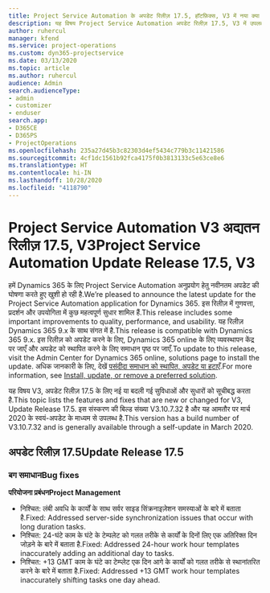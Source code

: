 ```yaml
---
title: Project Service Automation के अपडेट रिलीज़ 17.5, हॉटफ़िक्स, V3 में नया क्या है और उसमें क्या परिवर्तन हुआ है
description: यह विषय Project Service Automation अपडेट रिलीज़ 17.5, V3 में उपलब्ध सुविधाओं और सुधारों को सूचीबद्ध करता है.
author: ruhercul
manager: kfend
ms.service: project-operations
ms.custom: dyn365-projectservice
ms.date: 03/13/2020
ms.topic: article
ms.author: ruhercul
audience: Admin
search.audienceType:
- admin
- customizer
- enduser
search.app:
- D365CE
- D365PS
- ProjectOperations
ms.openlocfilehash: 235a27d45b3c82303d4ef5434c779b3c11421586
ms.sourcegitcommit: 4cf1dc1561b92fca4175f0b3813133c5e63ce8e6
ms.translationtype: HT
ms.contentlocale: hi-IN
ms.lasthandoff: 10/28/2020
ms.locfileid: "4118790"
---
```

# <a name="project-service-automation-update-release-175-v3"></a><span data-ttu-id="e4aa0-103">Project Service Automation V3 अद्यतन रिलीज़ 17.5, V3</span><span class="sxs-lookup"><span data-stu-id="e4aa0-103">Project Service Automation Update Release 17.5, V3</span></span>

<span data-ttu-id="e4aa0-104">हमें Dynamics 365 के लिए Project Service Automation अनुप्रयोग हेतु नवीनतम अपडेट की घोषणा करते हुए खुशी हो रही है.</span><span class="sxs-lookup"><span data-stu-id="e4aa0-104">We’re pleased to announce the latest update for the Project Service Automation application for Dynamics 365.</span></span> <span data-ttu-id="e4aa0-105">इस रिलीज़ में गुणवत्ता, प्रदर्शन और उपयोगिता में कुछ महत्वपूर्ण सुधार शामिल हैं.</span><span class="sxs-lookup"><span data-stu-id="e4aa0-105">This release includes some important improvements to quality, performance, and usability.</span></span>  <span data-ttu-id="e4aa0-106">यह रिलीज़ Dynamics 365 9.x के साथ संगत में है.</span><span class="sxs-lookup"><span data-stu-id="e4aa0-106">This release is compatible with Dynamics 365 9.x.</span></span> <span data-ttu-id="e4aa0-107">इस रिलीज़ को अपडेट करने के लिए, Dynamics 365 online के लिए व्यवस्थापन केंद्र पर जाएँ और अपडेट को स्थापित करने के लिए समाधान पृष्ठ पर जाएँ.</span><span class="sxs-lookup"><span data-stu-id="e4aa0-107">To update to this release, visit the Admin Center for Dynamics 365 online, solutions page to install the update.</span></span> <span data-ttu-id="e4aa0-108">अधिक जानकारी के लिए, देखें [पसंदीदा समाधान को स्थापित, अपडेट या हटाएँ](https://docs.microsoft.com/power-platform/admin/install-remove-preferred-solution).</span><span class="sxs-lookup"><span data-stu-id="e4aa0-108">For more information, see [Install, update, or remove a preferred solution](https://docs.microsoft.com/power-platform/admin/install-remove-preferred-solution).</span></span>

<span data-ttu-id="e4aa0-109">यह विषय V3, अपडेट रिलीज़ 17.5 के लिए नई या बदली गई सुविधाओं और सुधारों को सूचीबद्ध करता है.</span><span class="sxs-lookup"><span data-stu-id="e4aa0-109">This topic lists the features and fixes that are new or changed for V3, Update Release 17.5.</span></span> <span data-ttu-id="e4aa0-110">इस संस्करण की बिल्ड संख्या V3.10.7.32 है और यह आमतौर पर मार्च 2020 के स्वयं-अपडेट के माध्यम से उपलब्ध है.</span><span class="sxs-lookup"><span data-stu-id="e4aa0-110">This version has a build number of V3.10.7.32 and is generally available through a self-update in March 2020.</span></span>


## <a name="update-release-175"></a><span data-ttu-id="e4aa0-111">अपडेट रिलीज़ 17.5</span><span class="sxs-lookup"><span data-stu-id="e4aa0-111">Update Release 17.5</span></span>

### <a name="bug-fixes"></a><span data-ttu-id="e4aa0-112">बग समाधान</span><span class="sxs-lookup"><span data-stu-id="e4aa0-112">Bug fixes</span></span>


<span data-ttu-id="e4aa0-113">**परियोजना प्रबंधन**</span><span class="sxs-lookup"><span data-stu-id="e4aa0-113">**Project Management**</span></span>

- <span data-ttu-id="e4aa0-114">निश्चित: लंबी अवधि के कार्यों के साथ सर्वर साइड सिंक्रनाइज़ेशन समस्याओं के बारे में बताता है.</span><span class="sxs-lookup"><span data-stu-id="e4aa0-114">Fixed: Addressed server-side synchronization issues that occur with long duration tasks.</span></span>
- <span data-ttu-id="e4aa0-115">निश्चित: 24-घंटे काम के घंटे के टेम्पलेट को गलत तरीके से कार्यों के दिनों लिए एक अतिरिक्त दिन जोड़ने के बारे में बताता है.</span><span class="sxs-lookup"><span data-stu-id="e4aa0-115">Fixed: Addressed 24-hour work hour templates inaccurately adding an additional day to tasks.</span></span>
- <span data-ttu-id="e4aa0-116">निश्चित: +13 GMT काम के घंटे का टेम्प्लेट एक दिन आगे के कार्यों को गलत तरीके से स्थानांतरित करने के बारे में बताता है.</span><span class="sxs-lookup"><span data-stu-id="e4aa0-116">Fixed: Addressed +13 GMT work hour templates inaccurately shifting tasks one day ahead.</span></span>

